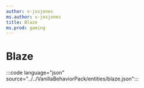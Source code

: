 ```yaml
---
author: v-josjones
ms.author: v-josjones
title: Blaze
ms.prod: gaming
---
```


# Blaze

:::code language="json" source="../../VanillaBehaviorPack/entities/blaze.json":::
